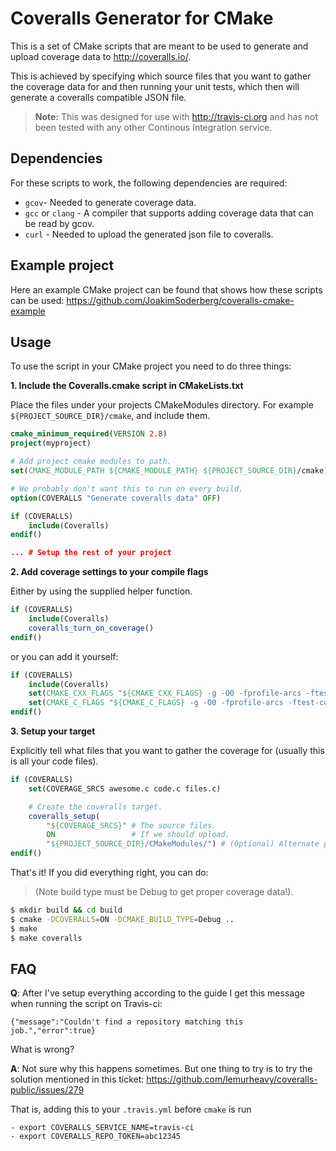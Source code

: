 Coveralls Generator for CMake
=============================

This is a set of CMake scripts that are meant to be used to generate
and upload coverage data to http://coveralls.io/.

This is achieved by specifying which source files that you want to
gather the coverage data for and then running your unit tests, which
then will generate a coveralls compatible JSON file.

> **Note:** This was designed for use with http://travis-ci.org and has
> not been tested with any other Continous Integration service.

Dependencies
------------
For these scripts to work, the following dependencies are required:

* `gcov`- Needed to generate coverage data.
* `gcc` or `clang` - A compiler that supports adding coverage data
  that can be read by gcov.
* `curl` - Needed to upload the generated json file to coveralls.

Example project
---------------

Here an example CMake project can be found that shows how these
scripts can be used:
https://github.com/JoakimSoderberg/coveralls-cmake-example

Usage
-----

To use the script in your CMake project you need to do three things:

**1. Include the Coveralls.cmake script in CMakeLists.txt**

Place the files under your projects CMakeModules directory.
For example `${PROJECT_SOURCE_DIR}/cmake`, and include them.

```cmake
cmake_minimum_required(VERSION 2.8)
project(myproject)

# Add project cmake modules to path.
set(CMAKE_MODULE_PATH ${CMAKE_MODULE_PATH} ${PROJECT_SOURCE_DIR}/cmake)

# We probably don't want this to run on every build.
option(COVERALLS "Generate coveralls data" OFF)

if (COVERALLS)
    include(Coveralls)
endif()

... # Setup the rest of your project

```

**2. Add coverage settings to your compile flags**

Either by using the supplied helper function.

```cmake
if (COVERALLS)
    include(Coveralls)
    coveralls_turn_on_coverage()
endif()
```

or you can add it yourself:

```cmake
if (COVERALLS)
    include(Coveralls)
    set(CMAKE_CXX_FLAGS "${CMAKE_CXX_FLAGS} -g -O0 -fprofile-arcs -ftest-coverage")
    set(CMAKE_C_FLAGS "${CMAKE_C_FLAGS} -g -O0 -fprofile-arcs -ftest-coverage")
endif()

```

**3. Setup your target**

Explicitly tell what files that you want to gather the
coverage for (usually this is all your code files).

```cmake
if (COVERALLS)
    set(COVERAGE_SRCS awesome.c code.c files.c)

    # Create the coveralls target.
    coveralls_setup(
        "${COVERAGE_SRCS}" # The source files.
        ON                 # If we should upload.
        "${PROJECT_SOURCE_DIR}/CMakeModules/") # (Optional) Alternate project cmake module path.
endif()
```

That's it! If you did everything right, you can do:

> (Note build type must be Debug to get proper coverage data!).

```bash
$ mkdir build && cd build
$ cmake -DCOVERALLS=ON -DCMAKE_BUILD_TYPE=Debug ..
$ make
$ make coveralls
```

FAQ
---

**Q**: After I've setup everything according to the guide I get this message when running the script on Travis-ci:

    {"message":"Couldn't find a repository matching this job.","error":true}
    
What is wrong?

**A**: Not sure why this happens sometimes. But one thing to try is to try the solution mentioned in this ticket: https://github.com/lemurheavy/coveralls-public/issues/279

That is, adding this to your `.travis.yml` before `cmake` is run

    - export COVERALLS_SERVICE_NAME=travis-ci
    - export COVERALLS_REPO_TOKEN=abc12345

